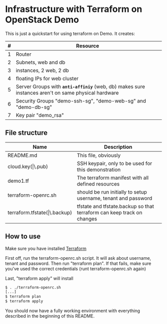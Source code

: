 # Infrastructure with Terraform on OpenStack Demo

This is just a quickstart for using terraform on Demo. It creates:

| \# | Resource |
|----|----------|
1 | Router
2 | Subnets, web and db
3 | instances, 2 web, 2 db
4 | floating IPs for web cluster
5 | Server Groups with **`anti-affiniy`** (web, db) makes sure instances aren't on same physical hardware
6 | Security Groups "demo-ssh-sg", "demo-web-sg" and "demo-db-sg"
7 | Key pair "demo\_rsa"


## File structure
| Name | Description |
|------|-------------|
README.md | This file, obviously
cloud.key(\|\\.pub) | SSH keypair, only to be used for this demonstration
demo1.tf | The terraform manifest with all defined resources
terraform-openrc.sh | should be run initially to setup username, tenant and password
terraform.tfstate(\|\\.backup) | tfstate and tfstate.backup so that terraform can keep track on changes


## How to use

Make sure you have installed [Terraform](https://www.terraform.io/)

First off, run the terraform-openrc.sh script. It will ask about username, tenant and password. Then run "terraform plan". If that fails, make sure you've used the correct credentials (runt terraform-openrc.sh again)

Last, "terraform apply" will install

```bash
$ . ./terraform-openrc.sh
[...]
$ terraform plan
$ terraform apply
```

You should now have a fully working environment with everything described in the beginning of this README.

